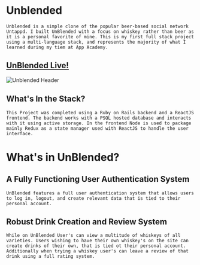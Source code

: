 # Unblended
    Unblended is a simple clone of the popular beer-based social network Untappd. I built UnBlended with a focus on whiskey rather than beer as it is a personal favorite of mine. This is my first full stack project using a multi-language stack, and represents the majority of what I learned during my tiem at App Academy.
## [UnBlended Live!](https://unblended.herokuapp.com/#/)

![Unblended Header](app/assets/images/ReadMe/header_snippet.png)
## What's In the Stack?
    This Project was completed using a Ruby on Rails backend and a ReactJS frontend. The backend works with a PSQL hosted database and interacts with it using active storage. In the frontend Node is used to package mainly Redux as a state manager used with ReactJS to handle the user interface.

# What's in UnBlended?

## A Fully Functioning User Authentication System
    UnBlended features a full user authentication system that allows users to log in, logout, and create relevant data that is tied to their personal account.

## Robust Drink Creation and Review System
    While on UnBlended User's can view a multitude of whiskeys of all varieties. Users wishing to have their own whiskey's on the site can create drinks of their own, that is tied ot their personal account. Additionally when trying a whiskey user's can leave a review of that drink using a full rating system.
